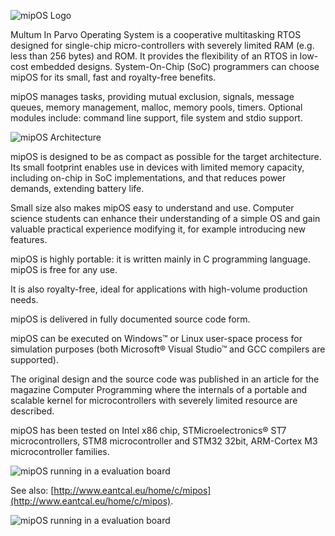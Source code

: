 ![mipOS Logo](https://lh5.googleusercontent.com/AWnzYxtQgQAA6kNbI9f0Yiy7fqfb4S_kvhRFVJmUbvfBDuPS11cq6m6PMZXt7VoyW7leaA)

Multum In Parvo Operating System is a cooperative multitasking RTOS designed for single-chip micro-controllers with severely limited RAM (e.g. less than 256 bytes) and ROM. It provides the flexibility of an RTOS in low-cost embedded designs.
System-On-Chip (SoC) programmers can choose mipOS for its small, fast and royalty-free benefits.

mipOS manages tasks, providing mutual exclusion, signals, message queues, memory management, malloc, memory pools, timers.
Optional modules include: command line support, file system and stdio support.

![mipOS Architecture](https://lh3.googleusercontent.com/IBxSlE4YOrsEsizRFmqsymI4WzpQUiTaztYmsWKYlsHbFHaq2WbnHihiMqy5d1xuKhTRPg)

mipOS is designed to be as compact as possible for the target architecture. Its small footprint enables use in devices with limited memory capacity, including on-chip in SoC implementations, and that reduces power demands, extending battery life.

Small size also makes mipOS easy to understand and use. Computer science students can enhance their understanding of a simple OS and gain valuable practical experience modifying it, for example introducing new features.

mipOS is highly portable: it is written mainly in C programming language.
mipOS is free for any use.

It is also royalty-free, ideal for applications with high-volume production needs.

mipOS is delivered in fully documented source code form. 

mipOS can be executed on Windows™ or Linux user-space process for simulation purposes (both Microsoft® Visual Studio™ and GCC compilers are supported).

The original design and the source code was published in an article for the magazine Computer Programming where the internals of a portable and scalable kernel for microcontrollers with severely limited resource are described.

mipOS has been tested on Intel x86 chip, STMicroelectronics® ST7 microcontrollers, STM8 microcontroller and STM32 32bit, ARM-Cortex M3 microcontroller families.

![mipOS running in a evaluation board](https://lh6.googleusercontent.com/q3Bpyvw5OSBRP_P0IvHAU-6LVmuc0Fk54TPIW9FOt5JE_6kdYCsZct_bXIU0nZ7_0Ji0aQ)

See also: [http://www.eantcal.eu/home/c/mipos](http://www.eantcal.eu/home/c/mipos).

![mipOS running in a evaluation board](https://lh4.googleusercontent.com/h8zfHlHJu3VINjZoJuvGUQAp8eZoufDAy4pqYX6A27mL2gpWvYYqL_8V2us4ExaDqYiGkg)
